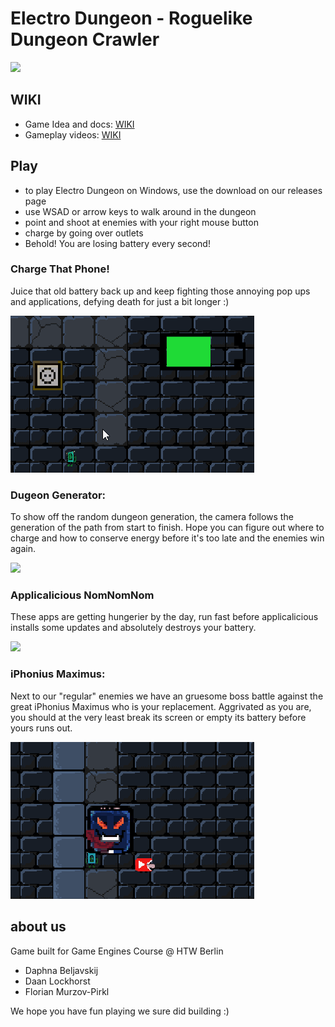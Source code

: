 # Electro Dungeon - Roguelike Dungeon Crawler

![](https://github.com/daaning/GT2roguelike/blob/main/Assets/GIFs/electrodugeons.jpg )

## WIKI

* Game Idea and docs: [WIKI](https://github.com/daaning/GT2roguelike/wiki/Spielidee:-Electro-Dungeon)
* Gameplay videos: [WIKI](https://github.com/daaning/GT2roguelike/wiki/gameplay)

## Play 
- to play Electro Dungeon on Windows, use the download on our releases page
- use WSAD or arrow keys to walk around in the dungeon 
- point and shoot at enemies with your right mouse button
- charge by going over outlets
- Behold! You are losing battery every second!

### Charge That Phone!
Juice that old battery back up and keep fighting those annoying pop ups and applications, defying death for just a bit longer :)

![](Assets/GIFs/charge.gif )

### Dugeon Generator:
To show off the random dungeon generation, the camera follows the generation of the path from start to finish. Hope you can figure out where to charge and how to conserve energy before it's too late and the enemies win again.

<img src="https://github.com/daaning/GT2roguelike/blob/main/Assets/GIFs/startbildschrim.gif" width="390" />


### Applicalicious NomNomNom
These apps are getting hungerier by the day, run fast before applicalicious installs some updates and absolutely destroys your battery.

<img src="https://github.com/daaning/GT2roguelike/blob/main/Assets/GIFs/akkufresser.gif" width="390" />

### iPhonius Maximus:
Next to our "regular" enemies we have an gruesome boss battle against the great iPhonius Maximus who is your replacement. Aggrivated as you are, you should at the very least break its screen or empty its battery before yours runs out.

![alt text](Assets/GIFs/bossbattle.gif)

## about us

Game built for Game Engines Course @ HTW Berlin
* Daphna Beljavskij 
* Daan Lockhorst
* Florian Murzov-Pirkl


We hope you have fun playing we sure did building :)


